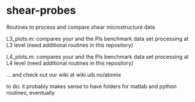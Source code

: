 # shear-probes
Routines to process and compare shear microstructure data

L3_plots.m: compares your and the PIs benchmark data set processing at L3 level (need additional routines in this repository)

L4_plots.m: compares your and the PIs benchmark data set processing at L4 level (need additional routines in this repository)

... and check out our wiki at wiki.uib.no/atomix

to do: it probably makes sense to have folders for matlab and python routines, eventually
